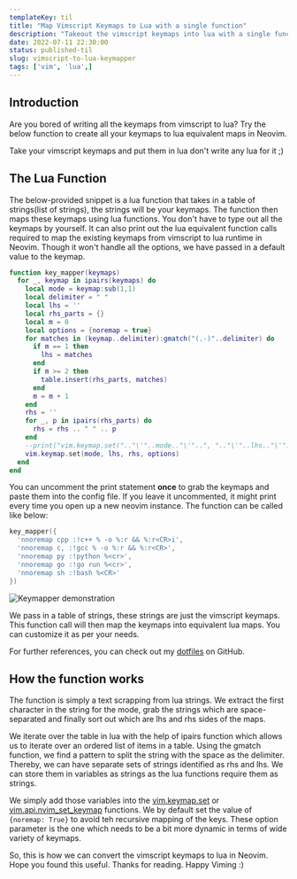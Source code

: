 ```yaml
---
templateKey: til 
title: "Map Vimscript Keymaps to Lua with a single function"
description: "Takeout the vimscript keymaps into lua with a single function call in Neovim"
date: 2022-07-11 22:30:00
status: published-til
slug: vimscript-to-lua-keymapper
tags: ['vim', 'lua',]
---
```


## Introduction

Are you bored of writing all the keymaps from vimscript to lua? Try the below function to create all your keymaps to lua equivalent maps in Neovim.

Take your vimscript keymaps and put them in lua don't write any lua for it ;)

## The Lua Function

The below-provided snippet is a lua function that takes in a table of strings(list of strings), the strings will be your keymaps. The function then maps these keymaps using lua functions. You don't have to type out all the keymaps by yourself. It can also print out the lua equivalent function calls required to map the existing keymaps from vimscript to lua runtime in Neovim. Though it won't handle all the options, we have passed in a default value to the keymap.

```lua
function key_mapper(keymaps)
  for _, keymap in ipairs(keymaps) do
    local mode = keymap:sub(1,1)
    local delimiter = " "
    local lhs = ''
    local rhs_parts = {}
    local m = 0
    local options = {noremap = true}
    for matches in (keymap..delimiter):gmatch("(.-)"..delimiter) do
      if m == 1 then
        lhs = matches
      end
      if m >= 2 then
        table.insert(rhs_parts, matches)
      end
      m = m + 1
    end
    rhs = ''
    for _, p in ipairs(rhs_parts) do
      rhs = rhs .. " " .. p
    end
    --print("vim.keymap.set(".."\'"..mode.."\'"..", ".."\'"..lhs.."\'"..", ".."\'"..rhs.."\'"..", "..vim.inspect(options)..")")
    vim.keymap.set(mode, lhs, rhs, options)
  end
end
```

You can uncomment the print statement **once** to grab the keymaps and paste them into the config file. If you leave it uncommented, it might print every time you open up a new neovim instance. The function can be called like below:

```lua
key_mapper({
  'nnoremap cpp :!c++ % -o %:r && %:r<CR>i',
  'nnoremap c, :!gcc % -o %:r && %:r<CR>',
  'nnoremap py :!python %<cr>',
  'nnoremap go :!go run %<cr>',
  'nnoremap sh :!bash %<CR>'
})
```

![Keymapper demonstration](https://res.cloudinary.com/techstructive-blog/image/upload/v1657559501/blog-media/neovim-lua-keymapper.gif)

We pass in a table of strings, these strings are just the vimscript keymaps. This function call will then map the keymaps into equivalent lua maps. You can customize it as per your needs.

For further references, you can check out my [dotfiles](https://github.com/Mr-Destructive/dotfiles) on GitHub.

## How the function works

The function is simply a text scrapping from lua strings. We extract the first character in the string for the mode, grab the strings which are space-separated and finally sort out which are lhs and rhs sides of the maps.

We iterate over the table in lua with the help of ipairs function which allows us to iterate over an ordered list of items in a table. Using the gmatch function, we find a pattern to split the string with the space as the delimiter. Thereby, we can have separate sets of strings identified as rhs and lhs. We can store them in variables as strings as the lua functions require them as strings.

We simply add those variables into the [vim.keymap.set](https://neovim.io/doc/user/lua.html#:~:text=set(%7Bmode%7D%2C%20%7Blhs%7D%2C%20%7Brhs%7D%2C%20%7Bopts%7D)%20%20%20%20%20%20%20%20%20%20%20%20%20%20%20%20%20%20%20%20%20%20%20%20%20%20%20*vim.keymap.set()*) or [vim.api.nvim_set_keymap](https://neovim.io/doc/user/api.html#nvim_set_keymap():~:text=nvim_set_keymap(%7Bmode%7D%2C%20%7Blhs%7D%2C%20%7Brhs%7D%2C%20%7B*opts%7D)%20%20%20%20%20%20%20%20%20%20%20%20%20*nvim_set_keymap()*) functions. We by default set the value of `{noremap: True}` to avoid teh recursive mapping of the keys. These option parameter is the one which needs to be a bit more dynamic in terms of wide variety of keymaps.

So, this is how we can convert the vimscript keymaps to lua in Neovim. Hope you found this useful. Thanks for reading. Happy Viming :)
